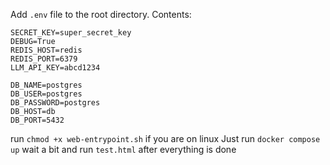 Add ``.env`` file to the root directory. Contents:
```
SECRET_KEY=super_secret_key
DEBUG=True
REDIS_HOST=redis
REDIS_PORT=6379
LLM_API_KEY=abcd1234

DB_NAME=postgres
DB_USER=postgres
DB_PASSWORD=postgres
DB_HOST=db
DB_PORT=5432
```
run ``chmod +x web-entrypoint.sh`` if you are on linux
Just run ``docker compose up``
wait a bit and run ``test.html`` after everything is done
